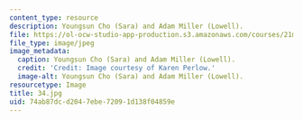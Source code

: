 ```yaml
---
content_type: resource
description: Youngsun Cho (Sara) and Adam Miller (Lowell).
file: https://ol-ocw-studio-app-production.s3.amazonaws.com/courses/21m-873-theater-arts-topics-fall-2004-january-iap-2005/74ab87dcd2047ebe72091d138f04859e_34.jpg
file_type: image/jpeg
image_metadata:
  caption: Youngsun Cho (Sara) and Adam Miller (Lowell).
  credit: 'Credit: Image courtesy of Karen Perlow.'
  image-alt: Youngsun Cho (Sara) and Adam Miller (Lowell).
resourcetype: Image
title: 34.jpg
uid: 74ab87dc-d204-7ebe-7209-1d138f04859e
---
```


